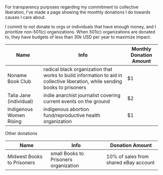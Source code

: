 For transparency purposes regarding my commitment to collective liberation, I've made a page showing the monthly donations I do towards causes I care about.

I commit to not donate to orgs or individuals that have enough money, and I prioritize non-501(c) organizations. When 501(c) organizations are donated to, they have budgets of less than 30k USD per year to maximize impact.

Name | Info | Monthly Donation Amount
------ | ------ | ------
Noname Book Club   | radical black organization that works to build information to aid in collective liberation, while sending books to prisoners | $1
Talia Jane (individual)   | indie anarchist journalist covering current events on the ground | $2
Indigenous Women Rising | indigenous abortion fund/reproductive health organization | $1

Other donations

Name | Info | Donation Amount
------ | ------ | ------
Midwest Books to Prisoners   | small Books to Prisoners organization | 10% of sales from shared eBay account
